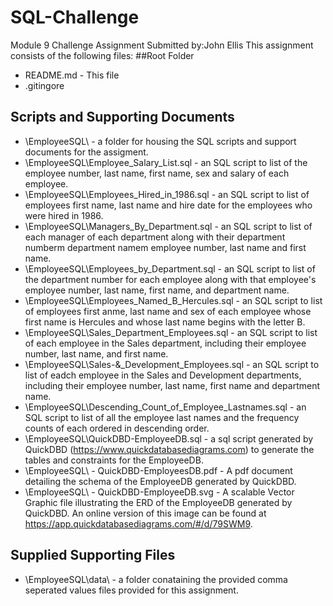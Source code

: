 # SQL-Challenge
Module 9 Challenge Assignment
Submitted by:John Ellis
This assignment consists of the following files:
##Root Folder
- README.md - This file
- .gitingore
## Scripts and Supporting Documents
- \EmployeeSQL\ - a folder for housing the SQL scripts and support documents for the assigment.
- \EmployeeSQL\Employee_Salary_List.sql -  an SQL script to list of the employee number, last name, first name, sex and salary of each employee.
- \EmployeeSQL\Employees_Hired_in_1986.sql - an SQL script to list of employees first name, last name and hire date for the employees who were hired in 1986.
- \EmployeeSQL\Managers_By_Department.sql - an SQL script to list of each manager of each department along with their department numberm department namem employee number, last name and first name.
- \EmployeeSQL\Employees_by_Department.sql - an SQL script to list of the department number for each employee along with that employee's employee number, last name, first name, and department name.
- \EmployeeSQL\Employees_Named_B_Hercules.sql - an SQL script to list of employees first anme, last name and sex of each employee whose first name is Hercules and whose last name begins with the letter B.
- \EmployeeSQL\Sales_Department_Employees.sql - an SQL script to list of each employee in the Sales department, including their employee number, last name, and first name.
- \EmployeeSQL\Sales-&_Development_Employees.sql - an SQL script to list of eadch employee in the Sales and Development departments, including their employee number, last name, first name and department name.
- \EmployeeSQL\Descending_Count_of_Employee_Lastnames.sql - an SQL script to list of all the employee last names and the frequency counts of each ordered in descending order.
- \EmployeeSQL\QuickDBD-EmployeeDB.sql - a sql script generated by QuickDBD (https://www.quickdatabasediagrams.com) to generate the tables and constraints for the EmployeeDB.
- \EmployeeSQL\ - QuickDBD-EmployeesDB.pdf - A pdf document detailing the schema of the EmployeeDB generated by QuickDBD.
- \EmployeeSQL\ - QuickDBD-EmployeeDB.svg - A scalable Vector Graphic file illustrating the ERD of the EmployeeDB generated by QuickDBD.  An online version of this image can be found at https://app.quickdatabasediagrams.com/#/d/79SWM9.
## Supplied Supporting Files
- \EmployeeSQL\data\ - a folder conataining the provided comma seperated values files provided for this assignment.